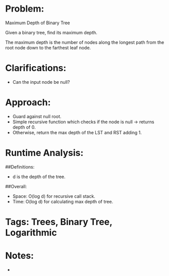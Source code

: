 # Problem:
  Maximum Depth of Binary Tree
  
  Given a binary tree, find its maximum depth.

  The maximum depth is the number of nodes along the longest path from the root node down to the farthest leaf node.
  
# Clarifications:
  - Can the input node be null?

# Approach:
  - Guard against null root.
  - Simple recursive function which checks if the node is null -> returns depth of 0.
  - Otherwise, return the max depth of the LST and RST adding 1.

# Runtime Analysis:
##Definitions:
  - d is the depth of the tree.

##Overall:
  - Space: O(log d) for recursive call stack.
  - Time: O(log d) for calculating max depth of tree.

# Tags: Trees, Binary Tree, Logarithmic

# Notes:
  - 